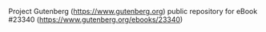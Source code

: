 Project Gutenberg (https://www.gutenberg.org) public repository for eBook #23340 (https://www.gutenberg.org/ebooks/23340)
